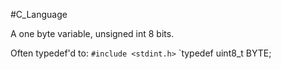 #C_Language 

A one byte variable, unsigned int 8 bits.

Often typedef'd to:
`#include <stdint.h>`
`typedef uint8_t BYTE;